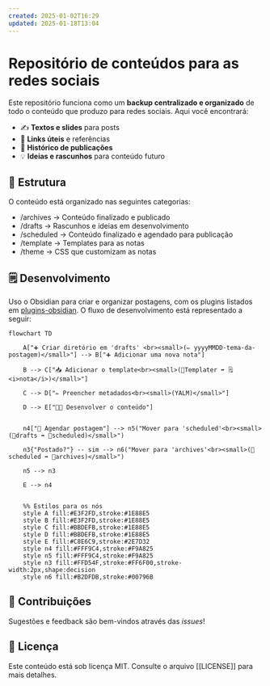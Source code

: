 ```yaml
---
created: 2025-01-02T16:29
updated: 2025-01-18T13:04
---
```

# **Repositório de conteúdos para as redes sociais**

Este repositório funciona como um **backup centralizado e organizado** de todo o conteúdo que produzo para redes sociais. Aqui você encontrará:
- ✍️ **Textos e slides** para posts
- 🔗 **Links úteis** e referências
- 📅 **Histórico de publicações**
- 💡 **Ideias e rascunhos** para conteúdo futuro

## 📂 **Estrutura**

O conteúdo está organizado nas seguintes categorias:
- /archives     → Conteúdo finalizado e publicado
- /drafts         → Rascunhos e ideias em desenvolvimento
- /scheduled  → Conteúdo finalizado e agendado para publicação
- /template    → Templates para as notas
- /theme        → CSS que customizam as notas

## 🗒 **Desenvolvimento**

Uso o Obsidian para criar e organizar postagens, com os plugins listados em [plugins-obsidian](plugins-obsidian.md). O fluxo de desenvolvimento está representado a seguir:

```mermaid
flowchart TD

    A["➕ Criar diretório em 'drafts' <br><small>(✏️ yyyyMMDD-tema-da-postagem)</small>"] --> B["➕ Adicionar uma nova nota"]

    B --> C["📥 Adicionar o template<br><small>(🔌Templater ➡️ 🗒<i>nota</i>)</small>"]

    C --> D["✏️ Preencher metadados<br><small>(YALM)</small>"]

    D --> E["👩‍💻 Desenvolver o conteúdo"]


    n4["📅 Agendar postagem"] --> n5("Mover para 'scheduled'<br><small>(📂drafts ➡️ 📂scheduled)</small>")

    n3{"Postado?"} -- sim --> n6("Mover para 'archives'<br><small>(📂scheduled ➡️ 📂archives)</small>")

    n5 --> n3

    E --> n4


    %% Estilos para os nós
    style A fill:#E3F2FD,stroke:#1E88E5
    style B fill:#E3F2FD,stroke:#1E88E5
    style C fill:#BBDEFB,stroke:#1E88E5
    style D fill:#BBDEFB,stroke:#1E88E5
    style E fill:#C8E6C9,stroke:#2E7D32
    style n4 fill:#FFF9C4,stroke:#F9A825
    style n5 fill:#FFF9C4,stroke:#F9A825
    style n3 fill:#FFD54F,stroke:#FF6F00,stroke-width:2px,shape:decision
    style n6 fill:#B2DFDB,stroke:#00796B

```

 
## 🤝 **Contribuições**

Sugestões e feedback são bem-vindos através das *issues*!

## 📝 **Licença**

Este conteúdo está sob licença MIT. 
Consulte o arquivo [[LICENSE]] para mais detalhes.
